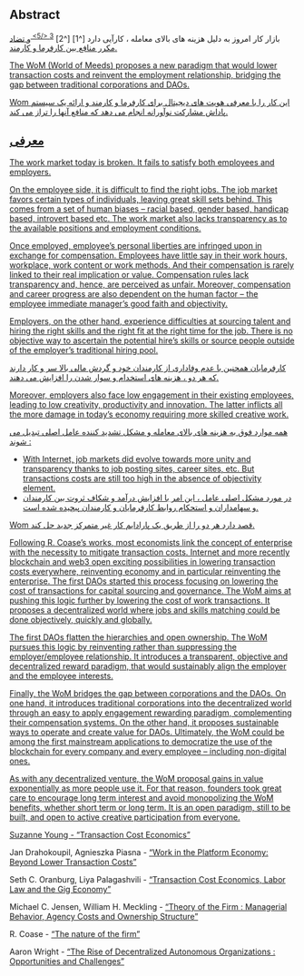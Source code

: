

## Abstract

بازار کار امروز به دلیل هزینه های بالای معامله ، کارآیی دارد \[^1\] \[^2\] <sup id="fnref:3"> <a href="#fn:3" class="footnote-ref"> 3 </5> </sup> و تضاد مکرر منافع بین کارفرما و کارمند.</p> 

<p spaces-before="0">
  The WoM (World of Meeds) proposes a new paradigm that would lower transaction costs and reinvent the employment relationship, bridging the gap between traditional corporations and DAOs.
</p>

<p spaces-before="0">
  Wom این کار را با معرفی هویت های دیجیتال برای کارفرما و کارمند و ارائه یک سیستم پاداش مشارکت نوآورانه انجام می دهد که منافع آنها را تراز می کند.
</p>

<h2 spaces-before="0">
  معرفی
</h2>

<p spaces-before="0">
  The work market today is broken. It fails to satisfy both employees and employers.
</p>

<p spaces-before="0">
  On the employee side, it is difficult to find the right jobs. The job market favors certain types of individuals, leaving great skill sets behind. This comes from a set of human biases – racial based, gender based, handicap based, introvert based etc. The work market also lacks transparency as to the available positions and employment conditions.
</p>

<p spaces-before="0">
  Once employed, employee’s personal liberties are infringed upon in exchange for compensation. Employees have little say in their work hours, workplace, work content or work methods. And their compensation is rarely linked to their real implication or value. Compensation rules lack transparency and, hence, are perceived as unfair. Moreover, compensation and career progress are also dependent on the human factor – the employee immediate manager’s good faith and objectivity.
</p>

<p spaces-before="0">
  Employers, on the other hand, experience difficulties at sourcing talent and hiring the right skills and the right fit at the right time for the job. There is no objective way to ascertain the potential hire’s skills or source people outside of the employer’s traditional hiring pool.
</p>

<p spaces-before="0">
  کارفرمایان همچنین با عدم وفاداری از کارمندان خود و گردش مالی بالا سر و کار دارند که هر دو ، هزینه های استخدام و سوار شدن را افزایش می دهند.
</p>

<p spaces-before="0">
  Moreover, employers also face low engagement in their existing employees, leading to low creativity, productivity and innovation. The latter inflicts all the more damage in today’s economy requiring more skilled creative work.
</p>

<p spaces-before="0">
  همه موارد فوق به هزینه های بالای معامله و مشکل تشدید کننده عامل اصلی تبدیل می شوند <fnref target="4" />:
</p>

<ul>
  <li>
    With Internet, job markets did evolve towards more unity and transparency thanks to job posting sites, career sites, etc. But transactions costs are still too high in the absence of objectivity element.
  </li>
  <li>
    در مورد مشکل اصلی عامل ، این امر با افزایش درآمد و شکاف ثروت بین کارمندان و سهامداران و استحکام روابط کارفرمایان و کارمندان پیچیده شده است.
  </li>
</ul>

<p spaces-before="0">
  Wom قصد دارد هر دو را از طریق یک پارادایم کار غیر متمرکز جدید حل کند.
</p>

<p spaces-before="0">
  Following R. Coase’s works<fnref target="5" />, most economists link the concept of enterprise with the necessity to mitigate transaction costs. Internet and more recently blockchain and web3 open exciting possibilities in lowering transaction costs everywhere, reinventing economy and in particular reinventing the enterprise. The first DAOs<fnref target="6" /> started this process focusing on lowering the cost of transactions for capital sourcing and governance. The WoM aims at pushing this logic further by lowering the cost of work transactions. It proposes a decentralized world where jobs and skills matching could be done objectively, quickly and globally.
</p>

<p spaces-before="0">
  The first DAOs flatten the hierarchies and open ownership. The WoM pursues this logic by reinventing rather than suppressing the employer/employee relationship. It introduces a transparent, objective and decentralized reward paradigm, that would sustainably align the employer and the employee interests.
</p>

<p spaces-before="0">
  Finally, the WoM bridges the gap between corporations and the DAOs. On one hand, it introduces traditional corporations into the decentralized world through an easy to apply engagement rewarding paradigm, complementing their compensation systems. On the other hand, it proposes sustainable ways to operate and create value for DAOs. Ultimately, the WoM could be among the first mainstream applications to democratize the use of the blockchain for every company and every employee – including non-digital ones.
</p>

<p spaces-before="0">
  As with any decentralized venture, the WoM proposal gains in value exponentially as more people use it. For that reason, founders took great care to encourage long term interest and avoid monopolizing the WoM benefits, whether short term or long term. It is an open paradigm, still to be built, and open to active creative participation from everyone.
</p>

<footnotes>
  <fn name="1" spaces-before="0">
    <p spaces-before="0">
      Suzanne Young - <a href="https://www.academia.edu/24703426/Transaction_Cost_Economics">“Transaction Cost Economics”</a>
    </p>
  </fn>
  
  <fn name="2" spaces-before="0">
    <p spaces-before="0">
      Jan Drahokoupil, Agnieszka Piasna - <a href="https://www.intereconomics.eu/contents/year/2017/number/6/article/work-in-the-platform-economy-beyond-lower-transaction-costs.html">“Work in the Platform Economy: Beyond Lower Transaction Costs”</a>
    </p>
  </fn>
  
  <fn name="3" spaces-before="0">
    <p spaces-before="0">
      Seth C. Oranburg, Liya Palagashvili - <a href="https://dsc.duq.edu/cgi/viewcontent.cgi?article=1115&context=law-faculty-scholarship">“Transaction Cost Economics, Labor Law and the Gig Economy”</a>
    </p>
  </fn>
  
  <fn name="4" spaces-before="0">
    <p spaces-before="0">
      Michael C. Jensen, William H. Meckling - <a href="https://www.sfu.ca/~wainwrig/Econ400/jensen-meckling.pdf">“Theory of the Firm : Managerial Behavior, Agency Costs and Ownership Structure”</a>
    </p>
  </fn>
  
  <fn name="5" spaces-before="0">
    <p spaces-before="0">
      R. Coase - <a href="http://econdse.org/wp-content/uploads/2014/09/firm-coase.pdf">“The nature of the firm”</a>
    </p>
  </fn>
  
  <fn name="6" spaces-before="0">
    <p spaces-before="0">
      Aaron Wright - <a href="https://stanford-jblp.pubpub.org/pub/rise-of-daos/release/1">“The Rise of Decentralized Autonomous Organizations : Opportunities and Challenges”</a>
    </p>
  </fn>
</footnotes>

